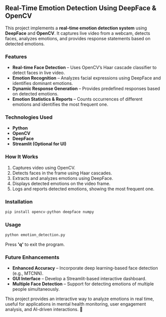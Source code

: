 ## Real-Time Emotion Detection Using DeepFace & OpenCV  

This project implements a **real-time emotion detection system** using **DeepFace** and **OpenCV**. It captures live video from a webcam, detects faces, analyzes emotions, and provides response statements based on detected emotions.  

### Features  
- **Real-time Face Detection** – Uses OpenCV’s Haar cascade classifier to detect faces in live video.  
- **Emotion Recognition** – Analyzes facial expressions using DeepFace and identifies dominant emotions.  
- **Dynamic Response Generation** – Provides predefined responses based on detected emotions.  
- **Emotion Statistics & Reports** – Counts occurrences of different emotions and identifies the most frequent one.  

### Technologies Used  
- **Python**  
- **OpenCV**  
- **DeepFace**  
- **Streamlit (Optional for UI)**  

### How It Works  
1. Captures video using OpenCV.  
2. Detects faces in the frame using Haar cascades.  
3. Extracts and analyzes emotions using DeepFace.  
4. Displays detected emotions on the video frame.  
5. Logs and reports detected emotions, showing the most frequent one.  

### Installation  
```bash
pip install opencv-python deepface numpy
```

### Usage  
```bash
python emotion_detection.py
```
Press **'q'** to exit the program.  

### Future Enhancements  
- **Enhanced Accuracy** – Incorporate deep learning-based face detection (e.g., MTCNN).  
- **GUI Interface** – Develop a Streamlit-based interactive dashboard.  
- **Multiple Face Detection** – Support for detecting emotions of multiple people simultaneously.  

This project provides an interactive way to analyze emotions in real time, useful for applications in mental health monitoring, user engagement analysis, and AI-driven interactions. 🚀
